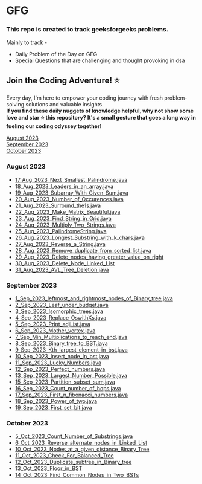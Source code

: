 # GFG
### This repo is created to track geeksforgeeks problems.

Mainly to track -
- Daily Problem of the Day on GFG
- Special Questions that are challenging and thought provoking in dsa

## Join the Coding Adventure! ⭐️

Every day, I'm here to empower your coding journey with fresh problem-solving solutions and valuable insights.  
**If you find these daily nuggets of knowledge helpful, why not show some love and star ⭐️ this repository? It's a small gesture that goes a long way in fueling our coding odyssey together!**

[August 2023](#august-2023)  
[September 2023](#september-2023)  
[October 2023](#october-2023)

### August 2023  
- [17_Aug_2023_Next_Smallest_Palindrome.java](https://github.com/divi-259/GFG/blob/main/Daily_GFG/August%202023%20POTD/17_Aug_2023_Next_Smallest_Palindrome.java)
- [18_Aug_2023_Leaders_in_an_array.java](https://github.com/divi-259/GFG/blob/main/Daily_GFG/August%202023%20POTD/18_Aug_2023_Leaders_in_an_array.java)
- [19_Aug_2023_Subarray_With_Given_Sum.java](https://github.com/divi-259/GFG/blob/main/Daily_GFG/August%202023%20POTD/19_Aug_2023_Subarray_With_Given_Sum.java)
- [20_Aug_2023_Number_of_Occurences.java](https://github.com/divi-259/GFG/blob/main/Daily_GFG/August%202023%20POTD/20_Aug_2023_Number_of_Occurences.java)
- [21_Aug_2023_Surround_the1s.java](https://github.com/divi-259/GFG/blob/main/Daily_GFG/August%202023%20POTD/21_Aug_2023_Surround_the1s.java)
- [22_Aug_2023_Make_Matrix_Beautiful.java](https://github.com/divi-259/GFG/blob/main/Daily_GFG/August%202023%20POTD/22_Aug_2023_Make_Matrix_Beautiful.java)
- [23_Aug_2023_Find_String_in_Grid.java](https://github.com/divi-259/GFG/blob/main/Daily_GFG/August%202023%20POTD/23_Aug_2023_Find_String_in_Grid.java)
- [24_Aug_2023_Multiply_Two_Strings.java](https://github.com/divi-259/GFG/blob/main/Daily_GFG/August%202023%20POTD/24_Aug_2023_Multiply_Two_Strings.java)
- [25_Aug_2023_PalindromeString.java](https://github.com/divi-259/GFG/blob/main/Daily_GFG/August%202023%20POTD/25_Aug_2023_PalindromeString.java)
- [26_Aug_2023_Longest_Substring_with_k_chars.java](https://github.com/divi-259/GFG/blob/main/Daily_GFG/August%202023%20POTD/26_Aug_2023_Longest_Substring_with_k_chars.java)
- [27_Aug_2023_Reverse_a_String.java](https://github.com/divi-259/GFG/blob/main/Daily_GFG/August%202023%20POTD/27_Aug_2023_Reverse_a_String.java)
- [28_Aug_2023_Remove_duplicate_from_sorted_list.java](https://github.com/divi-259/GFG/blob/main/Daily_GFG/August%202023%20POTD/28_Aug_2023_Remove_duplicate_from_sorted_list.java)
- [29_Aug_2023_Delete_nodes_having_greater_value_on_right](https://github.com/divi-259/GFG/blob/main/Daily_GFG/August%202023%20POTD/29_Aug_2023_Delete_nodes_having_greater_value_on_right.java)
- [30_Aug_2023_Delete_Node_Linked_List](https://github.com/divi-259/GFG/blob/main/Daily_GFG/August%202023%20POTD/30_Aug_2023_Delete_Node_Linked_List.java)
- [31_Aug_2023_AVL_Tree_Deletion.java](https://github.com/divi-259/GFG/blob/main/Daily_GFG/August%202023%20POTD/31_Aug_2023_AVL_Tree_Deletion.java)  


### September 2023  
- [1_Sep_2023_leftmost_and_rightmost_nodes_of_Binary_tree.java](https://github.com/divi-259/GFG/blob/main/Daily_GFG/September%202023%20POTD/1_Sep_2023_leftmost_and_rightmost_nodes_of_Binary_tree.java)
- [2_Sep_2023_Leaf_under_budget.java](https://github.com/divi-259/GFG/blob/main/Daily_GFG/September%202023%20POTD/2_Sep_2023_Leaf_under_budget.java)
- [3_Sep_2023_Isomorphic_trees.java](https://github.com/divi-259/GFG/blob/main/Daily_GFG/September%202023%20POTD/3_Sep_2023_Isomorphic_trees.java)
- [4_Sep_2023_Replace_OswithXs.java](https://github.com/divi-259/GFG/blob/main/Daily_GFG/September%202023%20POTD/4_Sep_2023_Replace_OswithXs.java)
- [5_Sep_2023_Print_adjList.java](https://github.com/divi-259/GFG/blob/main/Daily_GFG/September%202023%20POTD/5_Sep_2023_Print_adjList.java)
- [6_Sep_2023_Mother_vertex.java](https://github.com/divi-259/GFG/blob/main/Daily_GFG/September%202023%20POTD/6_Sep_2023_Mother_vertex.java)
- [7_Sep_Min_Multiplications_to_reach_end.java](https://github.com/divi-259/GFG/blob/main/Daily_GFG/September%202023%20POTD/7_Sep_Min_Multiplications_to_reach_end.java)
- [8_Sep_2023_Binary_tree_to_BST.java](https://github.com/divi-259/GFG/blob/main/Daily_GFG/September%202023%20POTD/8_Sep_2023_Binary_tree_to_BST.java)
- [9_Sep_2023_Kth_largest_element_in_bst.java](https://github.com/divi-259/GFG/blob/main/Daily_GFG/September%202023%20POTD/9_Sep_2023_Kth_largest_element_in_bst.java)
- [10_Sep_2023_Insert_node_in_bst.java](https://github.com/divi-259/GFG/blob/main/Daily_GFG/September%202023%20POTD/10_Sep_2023_Insert_node_in_bst.java)
- [11_Sep_2023_Lucky_Numbers.java](https://github.com/divi-259/GFG/blob/main/Daily_GFG/September%202023%20POTD/11_Sep_2023_Lucky_Numbers.java)
- [12_Sep_2023_Perfect_numbers.java](https://github.com/divi-259/GFG/blob/main/Daily_GFG/September%202023%20POTD/12_Sep_2023_Perfect_numbers.java)
- [13_Sep_2023_Largest_Number_Possible.java](https://github.com/divi-259/GFG/blob/main/Daily_GFG/September%202023%20POTD/13_Sep_2023_Largest_Number_Possible.java)
- [15_Sep_2023_Partition_subset_sum.java](https://github.com/divi-259/GFG/blob/main/Daily_GFG/September%202023%20POTD/15_Sep_2023_Partition_subset_sum.java)
- [16_Sep_2023_Count_number_of_hops.java](https://github.com/divi-259/GFG/blob/main/Daily_GFG/September%202023%20POTD/16_Sep_2023_Count_number_of_hops.java)
- [17_Sep_2023_First_n_fibonacci_numbers.java](https://github.com/divi-259/GFG/blob/main/Daily_GFG/September%202023%20POTD/17_Sep_2023_First_n_fibonacci_numbers.java)
- [18_Sep_2023_Power_of_two.java](https://github.com/divi-259/GFG/blob/main/Daily_GFG/September%202023%20POTD/18_Sep_2023_Power_of_two.java)
- [19_Sep_2023_First_set_bit.java](https://github.com/divi-259/GFG/blob/main/Daily_GFG/September%202023%20POTD/19_Sep_2023_First_set_bit.java)  

### October 2023  
- [5_Oct_2023_Count_Number_of_Substrings.java](https://github.com/divi-259/GFG/blob/main/Daily_GFG/October%202023%20POTD/5_Oct_2023_Count_Number_of_Substrings.java)
- [6_Oct_2023_Reverse_alternate_nodes_in_Linked_List](https://github.com/divi-259/GFG/blob/main/Daily_GFG/October%202023%20POTD/6_Oct_2023_Reverse_alternate_nodes_in_Linked_List.java)
- [10_Oct_2023_Nodes_at_a_given_distance_Binary_Tree](https://github.com/divi-259/GFG/blob/main/Daily_GFG/October%202023%20POTD/10_Oct_2023_Nodes_at_a_given_distance_Binary_Tree)
- [11_Oct_2023_Check_For_Balanced_Tree](https://github.com/divi-259/GFG/blob/main/Daily_GFG/October%202023%20POTD/11_Oct_2023_Check_For_Balanced_Tree.java)
- [12_Oct_2023_Duplicate_subtree_in_Binary_tree](https://github.com/divi-259/GFG/blob/main/Daily_GFG/October%202023%20POTD/12_Oct_2023_Duplicate_subtree_in_Binary_tree.java)
- [13_Oct_2023_Floor_in_BST](https://github.com/divi-259/GFG/blob/main/Daily_GFG/October%202023%20POTD/13_Oct_2023_Floor_in_BST.java)
- [14_Oct_2023_Find_Common_Nodes_in_Two_BSTs](https://github.com/divi-259/GFG/blob/main/Daily_GFG/October%202023%20POTD/14_Oct_2023_Find_Common_Nodes_in_Two_BSTs.java)
